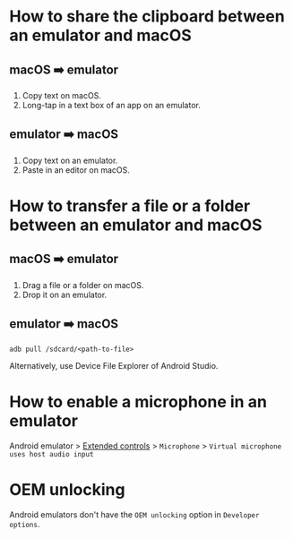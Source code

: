# How to share the clipboard between an emulator and macOS
## macOS ➡️ emulator
1. Copy text on macOS.
2. Long-tap in a text box of an app on an emulator.

## emulator ➡️ macOS
1. Copy text on an emulator.
2. Paste in an editor on macOS.

# How to transfer a file or a folder between an emulator and macOS
## macOS ➡️ emulator
1. Drag a file or a folder on macOS.
2. Drop it on an emulator.

## emulator ➡️ macOS
```shell
adb pull /sdcard/<path-to-file>
```

Alternatively, use Device File Explorer of Android Studio.

# How to enable a microphone in an emulator
Android emulator > [Extended controls](https://developer.android.com/studio/run/emulator-extended-controls)  > `Microphone` > `Virtual microphone uses host audio input`

# OEM unlocking
Android emulators don't have the `OEM unlocking` option in `Developer options`.
